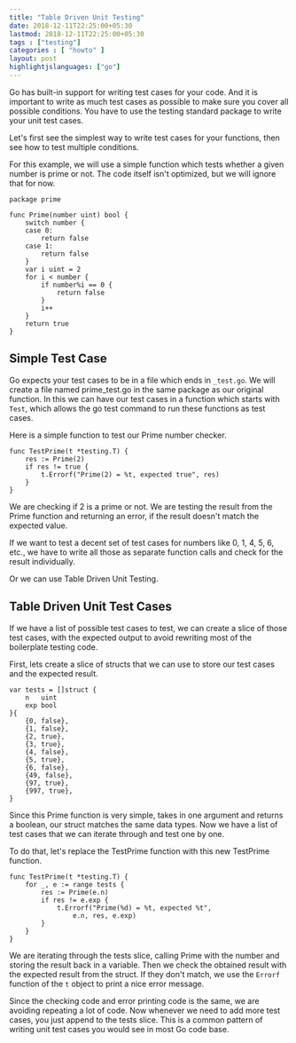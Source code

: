 ```yaml
---
title: "Table Driven Unit Testing"
date: 2018-12-11T22:25:00+05:30
lastmod: 2018-12-11T22:25:00+05:30
tags : ["testing"]
categories : [ "howto" ]
layout: post
highlightjslanguages: ["go"]
---
```


Go has built-in support for writing test cases for your code. And it is important to write as much test cases as possible to make sure you cover all possible conditions. You have to use the testing standard package to write your unit test cases. 

Let's first see the simplest way to write test cases for your functions, then see how to test multiple conditions. 

<!--more-->

For this example, we will use a simple function which tests whether a given number is prime or not. The code itself isn't optimized, but we will ignore that for now.

    package prime

    func Prime(number uint) bool {
        switch number {
        case 0:
            return false
        case 1:
            return false
        }
        var i uint = 2
        for i < number {
            if number%i == 0 {
                return false
            }
            i++
        }
        return true
    }


## Simple Test Case

Go expects your test cases to be in a file which ends in `_test.go`. We will create a file named prime_test.go in the same package as our original function. In this we can have our test cases in a function which starts with `Test`, which allows the go test command to run these functions as test cases.

Here is a simple function to test our Prime number checker.


    func TestPrime(t *testing.T) {
        res := Prime(2)
        if res != true {
            t.Errorf("Prime(2) = %t, expected true", res)
        }
    }

We are checking if 2 is a prime or not. We are testing the result from the Prime function and returning an error, if the result doesn't match the expected value.

If we want to test a decent set of test cases for numbers like 0, 1, 4, 5, 6, etc., we have to write all those as separate function calls and check for the result individually. 

Or we can use Table Driven Unit Testing. 

## Table Driven Unit Test Cases

If we have a list of possible test cases to test, we can create a slice of those test cases, with the expected output to avoid rewriting most of the boilerplate testing code. 

First, lets create a slice of structs that we can use to store our test cases and the expected result.


    var tests = []struct {
        n   uint
        exp bool
    }{
        {0, false},
        {1, false},
        {2, true},
        {3, true},
        {4, false},
        {5, true},
        {6, false},
        {49, false},
        {97, true},
        {997, true},
    }

Since this Prime function is very simple, takes in one argument and returns a boolean, our struct matches the same data types. Now we have a list of test cases that we can iterate through and test one by one. 


To do that, let's replace the TestPrime function with this new TestPrime function.


    func TestPrime(t *testing.T) {
        for _, e := range tests {
            res := Prime(e.n)
            if res != e.exp {
                t.Errorf("Prime(%d) = %t, expected %t",
                    e.n, res, e.exp)
            }
        }
    }

We are iterating through the tests slice, calling Prime with the number and storing the result back in a variable. Then we check the obtained result with the expected result from the struct. If they don't match, we use the `Errorf` function of the `t` object to print a nice error message. 

Since the checking code and error printing code is the same, we are avoiding repeating a lot of code. 
Now whenever we need to add more test cases, you just append to the tests slice. This is a common pattern of writing unit test cases you would see in most Go code base. 
